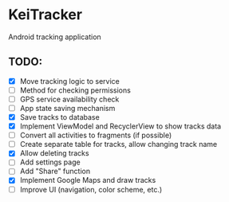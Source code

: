 # KeiTracker
Android tracking application

## TODO:
- [x] Move tracking logic to service
- [ ] Method for checking permissions
- [ ] GPS service availability check
- [ ] App state saving mechanism
- [x] Save tracks to database
- [x] Implement ViewModel and RecyclerView to show tracks data
- [ ] Convert all activities to fragments (if possible)
- [ ] Create separate table for tracks, allow changing track name
- [x] Allow deleting tracks
- [ ] Add settings page
- [ ] Add "Share" function
- [x] Implement Google Maps and draw tracks
- [ ] Improve UI (navigation, color scheme, etc.)